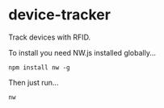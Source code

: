 # device-tracker
Track devices with RFID.

To install you need NW.js installed globally...

`npm install nw -g`

Then just run...

`nw`
